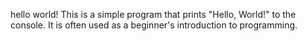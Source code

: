 hello world!
This is a simple program that prints "Hello, World!" to the console. It is often used as a beginner's introduction to programming.